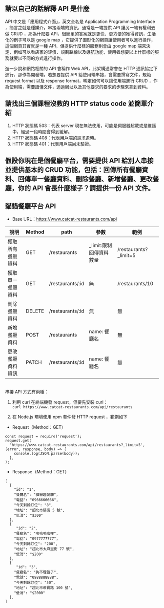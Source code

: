 ## 請以自己的話解釋 API 是什麼
API 中文是「應用程式介面」，英文全名是 Application Programming Interface ，簡言之就是種媒介，串接兩端的資訊，通常是一端提供 API 讓另一端有權利去做 CRUD ，那為什麼要 API，很簡單的答案就是更快、更方便的獲得資訊，生活化的例子可以是 google map ，它提供了圖形化的網頁讓使用者可以進行操作，這個網頁其實就是一種 API，但提供什麼樣的服務則會由 google map 端來決定，例如可以看店家的評價、規劃路線以及導航功能，使用者想要以上什麼樣的服務就要以不同的方式進行操作。

進一步說和網路相關的 API 會稱作 Web API，此架構通常會在 HTTP 通訊協定下進行，那作為開發端，若想要提供 API 給使用端串接，會需要撰寫文件，規範 request format 以及 response format，明定如何可以讓使用端進行 CRUD ，作為使用端，需要讀懂文件，透過網址以及其他要求的要求的步驟來拿到資料。

## 請找出三個課程沒教的 HTTP status code 並簡單介紹
1. HTTP 狀態碼 503：代表 server 現在無法使用，可能是伺服器超載或是維護中，經過一段時間會得到緩解。
2. HTTP 狀態碼 408：代表用戶端的請求逾時。
3. HTTP 狀態碼 401：代表用戶端尚未驗證。

## 假設你現在是個餐廳平台，需要提供 API 給別人串接並提供基本的 CRUD 功能，包括：回傳所有餐廳資料、回傳單一餐廳資料、刪除餐廳、新增餐廳、更改餐廳，你的 API 會長什麼樣子？請提供一份 API 文件。

貓貓餐廳平台 API
---

- Base URL：https://www.catcat-restaurants.com/api 

| 說明     | Method | path       | 參數                   | 範例             |
|--------|--------|------------|----------------------|----------------|
| 獲取所有餐廳資料 | GET    | /restaurants     | _limit:限制回傳資料數量           | /restaurants?_limit=5 |
| 獲取單一餐廳資料 | GET    | /restaurants/:id | 無                    | /restaurants/10      |
| 刪除餐廳資料   | DELETE   | /restaurants/:id     | 無 | 無              |
| 新增餐廳資料   | POST   | /restaurants     | name: 餐廳名 | 無              |
| 更改餐廳資料資訊   | PATCH   | /restaurants/:id     | name: 餐廳名 | 無              |

<br/>
串接 API 方式有兩種：

1. 利用 curl 在終端機發 request，但要先安裝 curl：<br/>
`curl https://www.catcat-restaurants.com/api/restaurants`

2. 在 Node.js 環境使用 npm 套件發 HTTP request ，範例如下
- Request（Method：GET）
```
const request = require('request');
request.get(
  'https://www.catcat-restaurants.com/api/restaurants?_limit=5', (error, response, body) => {
    console.log(JSON.parse(body));
  },
);
```

- Response（Method：GET）
```
[
  {
    "id": "1",
    "餐廳名": "貓嚇趣餐廳",
    "電話": "0966666666",
    "今天剩餘訂位": "8",
    "地址": "超北市貓街 5 號",
    "低消": "$300"
  },
  {
     "id": "2",
    "餐廳名": "嗚嗚嗚咖哩",
    "電話": "0977777777",
    "今天剩餘訂位": "200",
    "地址": "超北市太麻里街 77 號",
    "低消": "$200"
  },
  {
     "id": "3",
    "餐廳名": "狗不理包子",
    "電話": "0988888888",
    "今天剩餘訂位": "50",
    "地址": "超北市帝寶路 100 號",
    "低消": "$2000"
  },
]
```
